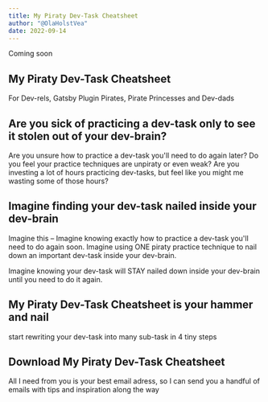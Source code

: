 ```yaml
---
title: My Piraty Dev-Task Cheatsheet
author: "@OlaHolstVea"
date: 2022-09-14
---
```

Coming soon

## My Piraty Dev-Task Cheatsheet

For Dev-rels, Gatsby Plugin Pirates,
Pirate Princesses and Dev-dads

## Are you sick of practicing a dev-task only to see it stolen out of your dev-brain?

Are you unsure how to practice a dev-task you'll need to do again later? Do you feel your practice techniques are unpiraty or even weak? Are you investing a lot of hours practicing dev-tasks, but feel like you might me wasting some of those hours?

## Imagine finding your dev-task nailed inside your dev-brain

Imagine this – Imagine knowing exactly how to practice a dev-task you'll need to do again soon. Imagine using ONE piraty practice technique to nail down an important dev-task inside your dev-brain.

Imagine knowing your dev-task will STAY nailed down inside your dev-brain until you need to do it again.


## My Piraty Dev-Task Cheatsheet is your hammer and nail
start rewriting your dev-task into many sub-task in 4 tiny steps


## Download My Piraty Dev-Task Cheatsheet

All I need from you is your best email adress, so I can send you a handful of emails with tips and inspiration along the way
